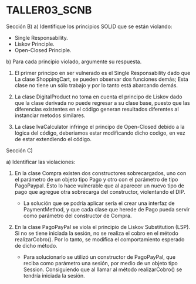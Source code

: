 # TALLER03_SCNB

Sección B)
a) Identifique los principios SOLID que se están violando:
  - Single Responsability.
  - Liskov Principle.
  - Open-Closed Principle.

b) Para cada principio violado, argumente su respuesta.

1. El primer principo en ser vulnerado es el Single Responsability dado que La clase ShoppingCart,
   se pueden observar dos funciones demás; Esta clase no tiene un sólo trabajo y por lo tanto está abarcando demás.

3. La clase DigitalProduct no toma en cuenta el principo de Liskov dado que la clase derivada no puede regresar a su clase base,
   puesto que las diferencias existentes en el código generan resultados diferentes al instanciar metodos similares.

5. La clase IvaCalculator infringe el principo de Open-Closed debido a la lógica del código, deberiamos estar modificando dicho codigo,
   en vez de estar extendiendo el código.

Sección C)

a) Identificar las violaciones:
   1. En la clase Compra existen dos constructores sobrecargados, uno con el parámetro de un objeto tipo Pago y otro con el parámetro de tipo PagoPaypal. Esto lo hace vulnerable que al aparecer un nuevo tipo de pago que agregue otra sobrecarga del constructor, violentando el DIP. 
      - La solución que se podría aplicar sería el crear una interfaz de PaymentMethod, y que cada clase que herede de Pago pueda servir como parámetro del constructor de Compra.

   2. En la clase PagoPayPal se viola el principio de Liskov Substitution (LSP). Si no se tiene iniciada la sesión, no se realiza el cobro en el método realizarCobro().  Por lo tanto, se modifica el comportamiento esperado de dicho método.
      - Para solucionarlo se utilizó un constructor de PagoPayPal, que reciba como parámetro una sesión, por medio de un objeto tipo Session. Consiguiendo que al llamar al método realizarCobro() se tendría iniciada la sesión.
